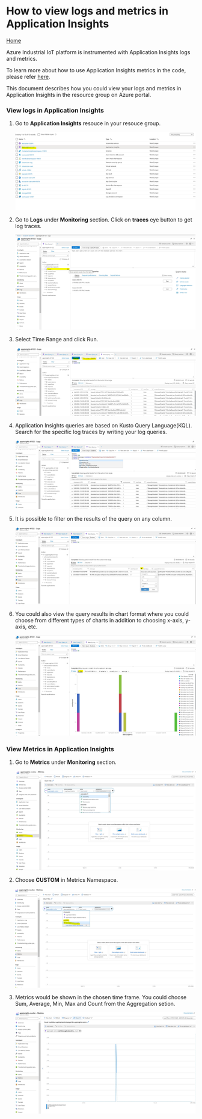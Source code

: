 # How to view logs and metrics in Application Insights

[Home](readme.md)

Azure Industrial IoT platform is instrumented with Application Insights logs and metrics.

To learn more about how to use Application Insights metrics in the code, please refer [here](howto-use-applicationinsights-metrics.md).

This document describes how you could view your logs and metrics in Application Insights in the resource group on Azure portal.

### View logs in Application Insights 

1. Go to **Application Insights** resouce in your resouce group.

   ![app insights](media/appinsights1.png)

2. Go to **Logs** under **Monitoring** section. Click on **traces** eye button to get log traces.

   ![logs](media/appinsights2.png)

3. Select Time Range and click Run.

   ![run](media/appinsights3.png)
   
4. Application Insights queries are based on Kusto Query Language(KQL). Search for the specific log traces by writing your log queries.

   ![query](media/appinsights4.png)
   
5. It is possible to  filter on the results of the query on any column.

   ![filter](media/appinsights5.png)
   
6. You could also view the query results in chart format where you could choose from different types of charts in addition to choosing x-axis, y-axis, etc.

   ![chart](media/appinsights6.png)


### View Metrics in Application Insights

1. Go to **Metrics** under **Monitoring** section.

   ![metrics](media/appinsights7.png)

2. Choose **CUSTOM** in Metrics Namespace.

   ![custom](media/appinsights8.png)
   
3. Metrics would be shown in the chosen time frame. You could choose Sum, Average, Min, Max and Count from the Aggregation setion.

   ![chart](media/appinsights9.png)

